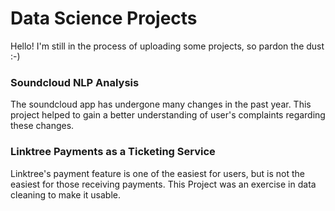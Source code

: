 # Data Science Projects
Hello! I'm still in the process of uploading some projects, so pardon the dust :-) 
### Soundcloud NLP Analysis
The soundcloud app has undergone many changes in the past year. This project helped to gain a better understanding of user's complaints regarding these changes.
### Linktree Payments as a Ticketing Service
Linktree's payment feature is one of the easiest for users, but is not the easiest for those receiving payments. This Project was an exercise in data cleaning to make it usable.
